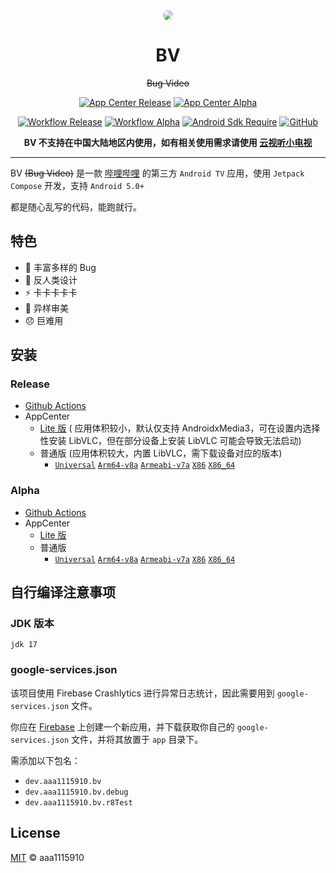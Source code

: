 <div align="center">

<img src="app/src/main/res/drawable/ic_banner.webp" style="border-radius: 24px; margin-top: 32px;"/>

# BV

~~Bug Video~~

[![App Center Release](https://img.shields.io/endpoint?url=https%3A%2F%2Funtitled-ecso9wcazr6c.runkit.sh)](https://install.appcenter.ms/users/aaa1115910-gmail.com/apps/bv/distribution_groups/public)
[![App Center Alpha](https://img.shields.io/endpoint?url=https%3A%2F%2Funtitled-q0r11y8pnjaw.runkit.sh)](https://install.appcenter.ms/users/aaa1115910-gmail.com/apps/bv/distribution_groups/alpha)

[![Workflow Release](https://github.com/aaa1115910/bv/actions/workflows/release.yml/badge.svg)](https://github.com/aaa1115910/bv/actions/workflows/release.yml)
[![Workflow Alpha](https://github.com/aaa1115910/bv/actions/workflows/alpha.yml/badge.svg)](https://github.com/aaa1115910/bv/actions/workflows/alpha.yml)
[![Android Sdk Require](https://img.shields.io/badge/android-5.0%2B-informational)](https://developer.android.com/jetpack/compose/interop/adding#:~:text=minimum%20API%20level%20to%2021%20or%20higher%2C)
[![GitHub](https://img.shields.io/github/license/aaa1115910/bv)](https://github.com/aaa1115910/bv)

**BV 不支持在中国大陆地区内使用，如有相关使用需求请使用 [云视听小电视](https://app.bilibili.com)**

</div>

---
BV ~~(Bug Video)~~ 是一款 [哔哩哔哩](https://www.bilibili.com) 的第三方 `Android TV`
应用，使用 `Jetpack Compose` 开发，支持 `Android 5.0+`

都是随心乱写的代码，能跑就行。

## 特色

- :bug: 丰富多样的 Bug
- :children_crossing: 反人类设计
- :zap: 卡卡卡卡卡
- :art: 异样审美
- :disappointed: 巨难用

## 安装

### Release

- [Github Actions](https://github.com/aaa1115910/bv/actions/workflows/release.yml)
- AppCenter
    - [Lite 版](https://install.appcenter.ms/users/aaa1115910-gmail.com/apps/bv/distribution_groups/public) (
      应用体积较小，默认仅支持 AndroidxMedia3，可在设置内选择性安装 LibVLC，但在部分设备上安装 LibVLC
      可能会导致无法启动)
    - 普通版 (应用体积较大，内置 LibVLC，需下载设备对应的版本)
        - [`Universal`](https://install.appcenter.ms/users/aaa1115910-gmail.com/apps/bv/distribution_groups/public-universal)
          [`Arm64-v8a`](https://install.appcenter.ms/users/aaa1115910-gmail.com/apps/bv/distribution_groups/public-arm64-v8a)
          [`Armeabi-v7a`](https://install.appcenter.ms/users/aaa1115910-gmail.com/apps/bv/distribution_groups/public-armeabi-v7a)
          [`X86`](https://install.appcenter.ms/users/aaa1115910-gmail.com/apps/bv/distribution_groups/public-x86)
          [`X86_64`](https://install.appcenter.ms/users/aaa1115910-gmail.com/apps/bv/distribution_groups/public-x86_64)

### Alpha

- [Github Actions](https://github.com/aaa1115910/bv/actions/workflows/alpha.yml)
- AppCenter
    - [Lite 版](https://install.appcenter.ms/users/aaa1115910-gmail.com/apps/bv/distribution_groups/alpha)
    - 普通版
        - [`Universal`](https://install.appcenter.ms/users/aaa1115910-gmail.com/apps/bv/distribution_groups/alpha-universal)
          [`Arm64-v8a`](https://install.appcenter.ms/users/aaa1115910-gmail.com/apps/bv/distribution_groups/alpha-arm64-v8a)
          [`Armeabi-v7a`](https://install.appcenter.ms/users/aaa1115910-gmail.com/apps/bv/distribution_groups/alpha-armeabi-v7a)
          [`X86`](https://install.appcenter.ms/users/aaa1115910-gmail.com/apps/bv/distribution_groups/alpha-x86)
          [`X86_64`](https://install.appcenter.ms/users/aaa1115910-gmail.com/apps/bv/distribution_groups/alpha-x86_64)

## 自行编译注意事项

### JDK 版本

`jdk 17`

### google-services.json

该项目使用 Firebase Crashlytics 进行异常日志统计，因此需要用到 `google-services.json` 文件。

你应在 [Firebase](https://console.firebase.google.com/)
上创建一个新应用，并下载获取你自己的 `google-services.json` 文件，并将其放置于 `app` 目录下。

需添加以下包名：

- `dev.aaa1115910.bv`
- `dev.aaa1115910.bv.debug`
- `dev.aaa1115910.bv.r8Test`

## License

[MIT](LICENSE) © aaa1115910